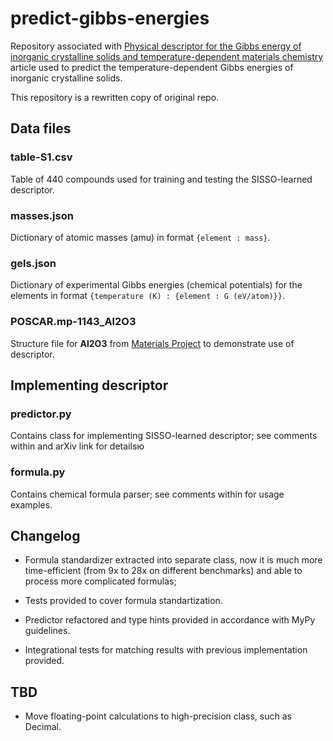 # predict-gibbs-energies

Repository associated with [Physical descriptor for the Gibbs energy of inorganic crystalline solids and temperature-dependent materials chemistry](https://www.nature.com/articles/s41467-018-06682-4) article used to predict the temperature-dependent Gibbs energies of inorganic crystalline solids.

This repository is a rewritten copy of original repo.

## Data files

### table-S1.csv

Table of 440 compounds used for training and testing the SISSO-learned descriptor.

### masses.json

Dictionary of atomic masses (amu) in format `{element : mass}`.

### gels.json
  
Dictionary of experimental Gibbs energies (chemical potentials) for the elements in format `{temperature (K) : {element : G (eV/atom)}}`.

### POSCAR.mp-1143_Al2O3
  
Structure file for **Al2O3** from [Materials Project](https://materialsproject.org/) to demonstrate use of descriptor.

## Implementing descriptor

### predictor.py

Contains class for implementing SISSO-learned descriptor; see comments within and arXiv link for detailsю

### formula.py

Contains chemical formula parser; see comments within for usage examples.

## Changelog

- Formula standardizer extracted into separate class, now it is much more time-efficient (from 9x to 28x on different benchmarks) and able to process more complicated formulas;

- Tests provided to cover formula standartization.

- Predictor refactored and type hints provided in accordance with MyPy guidelines.

- Integrational tests for matching results with previous implementation provided.

## TBD

- Move floating-point calculations to high-precision class, such as Decimal.
